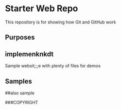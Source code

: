 # Starter Web Repo

This repository is for showing how Git and GitHub work

## Purposes
## implemenknkdt
Sample websit;;;e with plenty of files for demos
## Samples
##also sample

###COPYRIGHT
